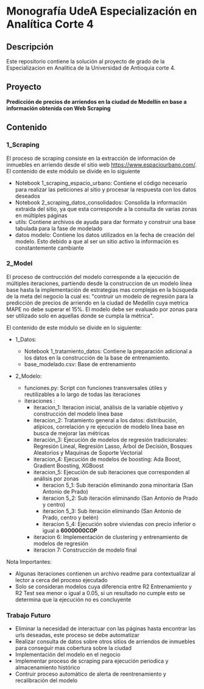 # Monografía UdeA Especialización en Analítica Corte 4

## Descripción
Este repositorio contiene la solución al proyecto de grado de la Especializacion en Analítica de la Universidad de Antioquia corte 4.

## Proyecto

**Predicción de precios de arriendos en la ciudad de Medellín en base a información obtenida con Web Scraping**


## Contenido

### 1_Scraping

El proceso de scraping consiste en la extracción de información de inmuebles en arriendo desde el sitio web https://www.espaciourbano.com/. El contenido de este módulo se divide en lo siguiente
- Notebook 1_scraping_espacio_urbano: Contiene el código necesario para realizar las peticiones al sitio y procesar la respuesta con los datos deseados
- Notebook 2_scraping_datos_consolidados: Consolida la información extraida del sitio, ya que esta corresponde a la consulta de varias zonas en múltiples páginas
- utils: Contiene archivos de ayuda para dar formato y construir una base tabulada para la fase de modelado
- datos modelo: Contiene los datos utilizados en la fecha de creación del modelo. Esto debido a que al ser un sitio activo la información es constantemente cambiante

### 2_Model

El proceso de contrucción del modelo corresponde a la ejecución de múltiples iteraciones, partiendo desde la construccion de un modelo línea base hasta la implementación de estrategias mas complejas en la búsqueda de la meta del negocio la cual es: "contruir un modelo de regresión para la predicción de precios de arriendo en la ciudad de Medellín cuya metrica MAPE no debe superar el 15%. El modelo debe ser evaluado por zonas para ser utilizado solo en aquellas donde se cumpla la métrica".

El contenido de este módulo se divide en lo siguiente:
 - 1_Datos: 
    - Notebook 1_tratamiento_datos: Contiene la preparación adicional a los datos en la construcción de la base de entrenamiento.
    - base_modelado.csv: Base de entrenamiento

- 2_Modelo:
    - funciones.py: Script con funciones transversales útiles y reutilizables a lo largo de todas las iteraciones
    - iteraciones : 
        - iteracion_1: Iteracion inicial, análisis de la variable objetivo y construcción del modelo línea base
        - iteracion_2: Tratamiento general a los datos: distribución, atípicos, correlación y re ejecución de modelo línea base en busca de mejorar las métricas
        - iteración_3: Ejecución de modelos de regresión tradicionales: Regresión Lineal, Regresión Lasso, Árbol de Decisión, Bosques Aleatorios y Maquinas de Soporte Vectorial
        - iteracion_4: Ejecución de modelos de boosting: Ada Boost, Gradient Boosting, XGBoost
        - iteracion_5: Ejecución de sub iteraciones que corresponden al análisis por zonas
          - iteracion 5_1: Sub iteración eliminando zona minoritaria (San Antonio de Prado)
          - iteracion 5_2: Sub iteración eliminando (San Antonio de Prado y centro)
          - iteracion 5_3: Sub iteración eliminando (San Antonio de Prado, centro y belén)
          - iteracion 5_4: Ejecución sobre viviendas con precio inferior o igual a __6000000COP__
        - iteracion 6: Implementación de clustering y entrenamiento de modelos de regresión
        - iteracion 7: Construcción de modelo final

Nota Importantes: 
- Algunas iteraciones contienen un archivo readme para contextualizar al lector a cerca del proceso ejecutado
- Solo se consideran modelos cuya diferencia entre R2 Entrenamiento y R2 Test sea menor o igual a 0.05, si un resultado no cumple esto se determina que la ejecución no es concluyente

### Trabajo Futuro
- Eliminar la necesidad de interactuar con las páginas hasta encontrar las urls deseadas, este proceso se debe automatizar
- Realizar consulta de datos sobre otros sitios de arriendos de inmuebles para conseguir mas cobertura sobre la ciudad
- Implementación del modelo en el negocio
- Implementar proceso de scraping para ejecución periodica y almacenamiento histórico
- Contruir proceso automático de alerta de reentrenamiento y recalibración del modelo